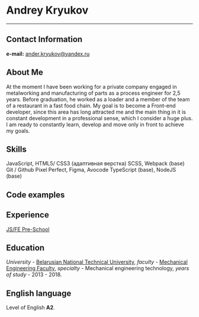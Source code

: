# Andrey Kryukov
***
## Contact Information
**e-mail:** ander.kryukov@yandex.ru
## About Me
At the moment I have been working for a private company engaged in metalworking and manufacturing of parts as a process engineer for 2,5 years. Before graduation, he worked as a loader and a member of the team of a restaurant in a fast food chain. My goal is to become a Front-end developer, since this area has long attracted me and the main thing in it is constant development in a professional sense, which I consider a huge plus. I am ready to constantly learn, develop and move only in front to achieve my goals.
## Skills
JavaScript, HTML5/ CSS3 (адаптивная верстка)
SCSS, Webpack (base)
Git / Github
Pixel Perfect, Figma, Avocode
TypeScript (base), NodeJS (base)
## Code examples

## Experience
[JS/FE Pre-School](https://app.rs.school/certificate/8duojyjd)
## Education
   _University_ - [Belarusian National Technical University](http://bntu.by), _faculty_ - [Mechanical Engineering Faculty](http://bntu.by/msf.html), _specialty_ - Mechanical engineering technology, _years of study_ - 2013 - 2018.
## English language
Level of English **A2**.